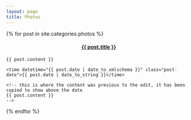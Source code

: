 ```yaml
---
layout: page
title: Photos
---
```


{% for post in site.categories.photos %}

  <article class="post">
    <!-- Changed this to H4 from H1 -->
    <h4 class="post-title" align="center">
      <a href="{{ site.baseurl }}{{ post.url }}">
        {{ post.title }} 
      </a>
    </h4>

    {{ post.content }}
    
    <time datetime="{{ post.date | date_to_xmlschema }}" class="post-date">{{ post.date | date_to_string }}</time>

    <!-- this is where the content was previous to the edit, it has been copied to show above the date
    {{ post.content }}
    -->
    
  </article>

{% endfor %}
